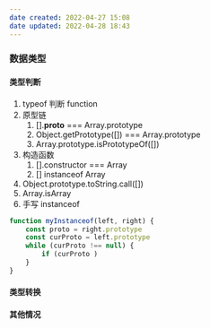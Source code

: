 ```yaml
---
date created: 2022-04-27 15:08
date updated: 2022-04-28 18:43
---
```


### 数据类型

#### 类型判断

1. typeof 判断 function
2. 原型链
   1. [].**proto** === Array.prototype
   2. Object.getPrototype([]) === Array.prototype
   3. Array.prototype.isPrototypeOf([])
3. 构造函数
   1. [].constructor === Array
   2. [] instanceof Array
4. Object.prototype.toString.call([])
5. Array.isArray
6. 手写 instanceof

```js
function myInstanceof(left, right) {
	const proto = right.prototype
	const curProto = left.prototype
	while (curProto !== null) {
		if (curProto )
	}
}
```

#### 类型转换

#### 其他情况

```
```
